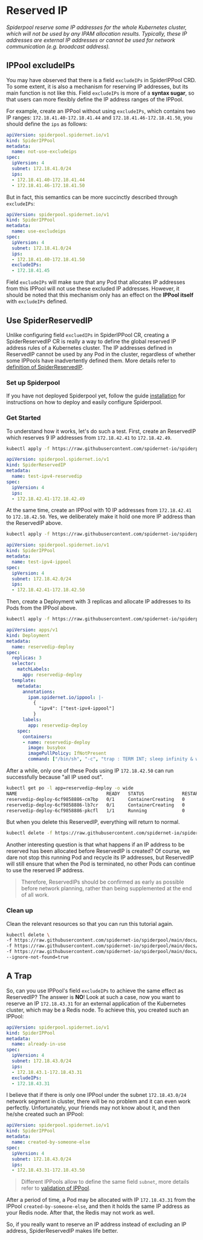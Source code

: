 # Reserved IP

*Spiderpool reserve some IP addresses for the whole Kubernetes cluster, which will not be used by any IPAM allocation results. Typically, these IP addresses are external IP addresses or cannot be used for network communication (e.g. broadcast address).*

## IPPool excludeIPs

You may have observed that there is a field `excludeIPs` in SpiderIPPool CRD. To some extent, it is also a mechanism for reserving IP addresses, but its main function is not like this. Field `excludeIPs` is more of a **syntax sugar**, so that users can more flexibly define the IP address ranges of the IPPool.

For example, create an IPPool without using `excludeIPs`, which contains two IP ranges: `172.18.41.40-172.18.41.44` and `172.18.41.46-172.18.41.50`, you should define the `ips` as follows:

```yaml
apiVersion: spiderpool.spidernet.io/v1
kind: SpiderIPPool
metadata:
  name: not-use-excludeips
spec:
  ipVersion: 4
  subnet: 172.18.41.0/24
  ips:
  - 172.18.41.40-172.18.41.44
  - 172.18.41.46-172.18.41.50
```

But in fact, this semantics can be more succinctly described through `excludeIPs`:

```yaml
apiVersion: spiderpool.spidernet.io/v1
kind: SpiderIPPool
metadata:
  name: use-excludeips
spec:
  ipVersion: 4
  subnet: 172.18.41.0/24
  ips:
  - 172.18.41.40-172.18.41.50
  excludeIPs:
  - 172.18.41.45
```

Field `excludeIPs` will make sure that any Pod that allocates IP addresses from this IPPool will not use these excluded IP addresses. However, it should be noted that this mechanism only has an effect on the **IPPool itself** with `excludeIPs` defined.

## Use SpiderReservedIP

Unlike configuring field `excluedIPs` in SpiderIPPool CR, creating a SpiderReservedIP CR is really a way to define the global reserved IP address rules of a Kubernetes cluster. The IP addresses defined in ReservedIP cannot be used by any Pod in the cluster, regardless of whether some IPPools have inadvertently defined them. More details refer to [definition of SpiderReservedIP](https://github.com/spidernet-io/spiderpool/blob/main/docs/concepts/spiderreservedip.md).

### Set up Spiderpool

If you have not deployed Spiderpool yet, follow the guide [installation](https://github.com/spidernet-io/spiderpool/blob/main/docs/usage/install.md) for instructions on how to deploy and easily configure Spiderpool.

### Get Started

To understand how it works, let's do such a test. First, create an ReservedIP which reserves 9 IP addresses from `172.18.42.41` to `172.18.42.49`.

```bash
kubectl apply -f https://raw.githubusercontent.com/spidernet-io/spiderpool/main/docs/example/reserved-ip/test-ipv4-reservedip.yaml
```

```yaml
apiVersion: spiderpool.spidernet.io/v1
kind: SpiderReservedIP
metadata:
  name: test-ipv4-reservedip
spec:
  ipVersion: 4
  ips:
  - 172.18.42.41-172.18.42.49
```

At the same time, create an IPPool with 10 IP addresses from `172.18.42.41` to `172.18.42.50`. Yes, we deliberately make it hold one more IP address than the ReservedIP above.

```bash
kubectl apply -f https://raw.githubusercontent.com/spidernet-io/spiderpool/main/docs/example/reserved-ip/test-ipv4-ippool.yaml
```

```yaml
apiVersion: spiderpool.spidernet.io/v1
kind: SpiderIPPool
metadata:
  name: test-ipv4-ippool
spec:
  ipVersion: 4
  subnet: 172.18.42.0/24
  ips:
  - 172.18.42.41-172.18.42.50
```

Then, create a Deployment with 3 replicas and allocate IP addresses to its Pods from the IPPool above.

```bash
kubectl apply -f https://raw.githubusercontent.com/spidernet-io/spiderpool/main/docs/example/reserved-ip/reservedip-deploy.yaml
```

```yaml
apiVersion: apps/v1
kind: Deployment
metadata:
  name: reservedip-deploy
spec:
  replicas: 3
  selector:
    matchLabels:
      app: reservedip-deploy
  template:
    metadata:
      annotations:
        ipam.spidernet.io/ippool: |-
          {
            "ipv4": ["test-ipv4-ippool"]
          }
      labels:
        app: reservedip-deploy
    spec:
      containers:
      - name: reservedip-deploy
        image: busybox
        imagePullPolicy: IfNotPresent
        command: ["/bin/sh", "-c", "trap : TERM INT; sleep infinity & wait"]
```

After a while, only one of these Pods using IP `172.18.42.50` can run successfully because "all IP used out".

```bash
kubectl get po -l app=reservedip-deploy -o wide
NAME                                 READY   STATUS              RESTARTS   AGE   IP             NODE            
reservedip-deploy-6cf9858886-cm7bp   0/1     ContainerCreating   0          35s   <none>         spider-worker
reservedip-deploy-6cf9858886-lb7cr   0/1     ContainerCreating   0          35s   <none>         spider-worker
reservedip-deploy-6cf9858886-pkcfl   1/1     Running             0          35s   172.18.42.50   spider-worker
```

But when you delete this ReservedIP, everything will return to normal.

```bash
kubectl delete -f https://raw.githubusercontent.com/spidernet-io/spiderpool/main/docs/example/reserved-ip/test-ipv4-reservedip.yaml
```

Another interesting question is that what happens if an IP address to be reserved has been allocated before ReservedIP is created? Of course, we dare not stop this running Pod and recycle its IP addresses, but ReservedIP will still ensure that when the Pod is terminated, no other Pods can continue to use the reserved IP address.

>Therefore, ReservedIPs should be confirmed as early as possible before network planning, rather than being supplemented at the end of all work.

### Clean up

Clean the relevant resources so that you can run this tutorial again.

```bash
kubectl delete \
-f https://raw.githubusercontent.com/spidernet-io/spiderpool/main/docs/example/reserved-ip/test-ipv4-reservedip.yaml \
-f https://raw.githubusercontent.com/spidernet-io/spiderpool/main/docs/example/reserved-ip/test-ipv4-ippool.yaml \
-f https://raw.githubusercontent.com/spidernet-io/spiderpool/main/docs/example/reserved-ip/reservedip-deploy.yaml \
--ignore-not-found=true
```

## A Trap

So, can you use IPPool's field `excludeIPs` to achieve the same effect as ReservedIP? The answer is **NO**! Look at such a case, now you want to reserve an IP `172.18.43.31` for an external application of the Kubernetes cluster, which may be a Redis node. To achieve this, you created such an IPPool:

```yaml
apiVersion: spiderpool.spidernet.io/v1
kind: SpiderIPPool
metadata:
  name: already-in-use
spec:
  ipVersion: 4
  subnet: 172.18.43.0/24
  ips:
  - 172.18.43.1-172.18.43.31
  excludeIPs:
  - 172.18.43.31
```

I believe that if there is only one IPPool under the subnet `172.18.43.0/24` network segment in cluster, there will be no problem and it can even work perfectly. Unfortunately, your friends may not know about it, and then he/she created such an IPPool:

```yaml
apiVersion: spiderpool.spidernet.io/v1
kind: SpiderIPPool
metadata:
  name: created-by-someone-else
spec:
  ipVersion: 4
  subnet: 172.18.43.0/24
  ips:
  - 172.18.43.31-172.18.43.50
```

>Different IPPools allow to define the same field `subnet`, more details refer to [validation of IPPool](TODO).

After a period of time, a Pod may be allocated with IP `172.18.43.31` from the IPPool `created-by-someone-else`, and then it holds the same IP address as your Redis node. After that, the Redis may not work as well.

So, if you really want to reserve an IP address instead of excluding an IP address, SpiderReservedIP makes life better.
